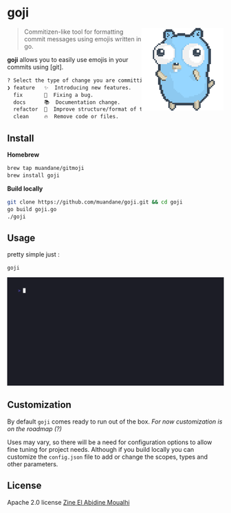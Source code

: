 # goji

<img align="right" src="examples/go-gopher.gif">

> Commitizen-like tool for formatting commit messages using emojis written in go.

**goji** allows you to easily use emojis in your commits using [git].

```sh
? Select the type of change you are committing: (Use arrow keys)
❯ feature   ✨  Introducing new features.
  fix       🐛  Fixing a bug.
  docs      📚  Documentation change.
  refactor  🎨  Improve structure/format of the code.
  clean     🔥  Remove code or files.
```

## Install

**Homebrew**

```bash
brew tap muandane/gitmoji 
brew install goji
```

**Build locally**

```bash
git clone https://github.com/muandane/goji.git && cd goji
go build goji.go
./goji
```

## Usage

pretty simple just :

```sh
goji
```

![Goji gif](examples/goji-demo.gif)

## Customization

By default `goji` comes ready to run out of the box. *For now customization is on the roadmap (?)*

Uses may vary, so there will be a need for configuration options to allow fine tuning for project needs.
Although if you build locally you can customize the `config.json` file to add or change the scopes, types and other parameters.

## License

Apache 2.0 license [Zine El Abidine Moualhi](https://www.linkedin.com/in/zinemoualhi/)
